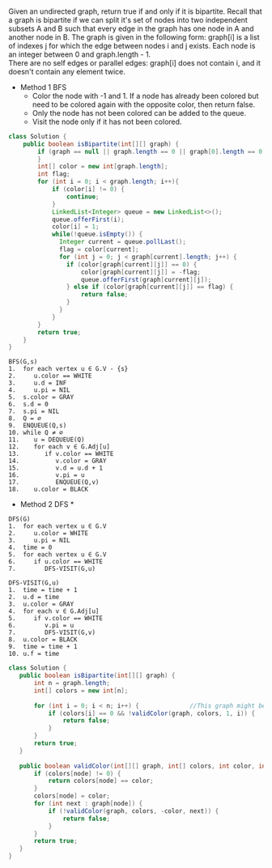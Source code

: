 ###
Given an undirected graph, return true if and only if it is bipartite. 
Recall that a graph is bipartite if we can split it's set of nodes into two independent subsets A and B such that every edge in the graph has one node in A and another node in B. 
The graph is given in the following form: graph[i] is a list of indexes j for which the edge between nodes i and j exists.  Each node is an integer between 0 and graph.length - 1.  
There are no self edges or parallel edges: graph[i] does not contain i, and it doesn't contain any element twice.
  * Method 1 BFS
      * Color the node with -1 and 1. If a node has already been colored but need to be colored again with the opposite color, then return false.
      * Only the node has not been colored can be added to the queue.
      * Visit the node only if it has not been colored.
```java
class Solution {
    public boolean isBipartite(int[][] graph) {
        if (graph == null || graph.length == 0 || graph[0].length == 0) {
        }
        int[] color = new int[graph.length];
        int flag;
        for (int i = 0; i < graph.length; i++){
            if (color[i] != 0) {
                continue;
            }
            LinkedList<Integer> queue = new LinkedList<>();
            queue.offerFirst(i);
            color[i] = 1;
            while(!queue.isEmpty()) {
              Integer current = queue.pollLast();
              flag = color[current];
              for (int j = 0; j < graph[current].length; j++) {
                if (color[graph[current][j]] == 0) {
                    color[graph[current][j]] = -flag;
                    queue.offerFirst(graph[current][j]);
                } else if (color[graph[current][j]] == flag) {
                    return false;
                } 
              }
            }
        }
        return true;
    }
}
```
```
BFS(G,s)
1.  for each vertex u ∈ G.V - {s}
2.     u.color == WHITE
3.     u.d = INF
4.     u.pi = NIL
5.  s.color = GRAY
6.  s.d = 0
7.  s.pi = NIL
8.  Q = ∅
9.  ENQUEUE(Q,s)
10. while Q ≠ ∅
11.    u = DEQUEUE(Q)
12.    for each v ∈ G.Adj[u]
13.       if v.color == WHITE
14.          v.color = GRAY
15.          v.d = u.d + 1
16.          v.pi = u
17.          ENQUEUE(Q,v)
18.    u.color = BLACK
```
  * Method 2 DFS
      * 
      
 ```
 DFS(G)
1.  for each vertex u ∈ G.V
2.     u.color = WHITE
3.     u.pi = NIL
4.  time = 0
5.  for each vertex u ∈ G.V
6.     if u.color == WHITE
7.        DFS-VISIT(G,u)

DFS-VISIT(G,u)
1.  time = time + 1
2.  u.d = time
3.  u.color = GRAY
4.  for each v ∈ G.Adj[u]
5.     if v.color == WHITE
6.        v.pi = u
7.        DFS-VISIT(G,v)
8.  u.color = BLACK
9.  time = time + 1
10. u.f = time
 ```
 ```java
 class Solution {
    public boolean isBipartite(int[][] graph) {
        int n = graph.length;
        int[] colors = new int[n];			
				
        for (int i = 0; i < n; i++) {              //This graph might be a disconnected graph. So check each unvisited node.
            if (colors[i] == 0 && !validColor(graph, colors, 1, i)) {
                return false;
            }
        }
        return true;
    }
    
    public boolean validColor(int[][] graph, int[] colors, int color, int node) {
        if (colors[node] != 0) {
            return colors[node] == color;
        }       
        colors[node] = color;       
        for (int next : graph[node]) {
            if (!validColor(graph, colors, -color, next)) {
                return false;
            }
        }
        return true;
    }
}
 ```

